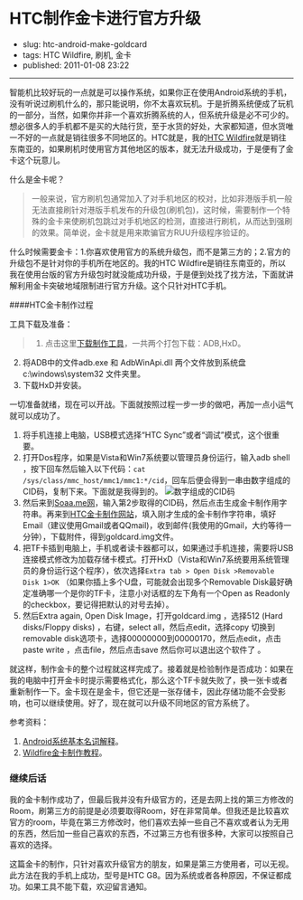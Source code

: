# HTC制作金卡进行官方升级

- slug: htc-android-make-goldcard
- tags: HTC Wildfire, 刷机, 金卡
- published: 2011-01-08 23:22

----------

智能机比较好玩的一点就是可以操作系统，如果你正在使用Android系统的手机，没有听说过刷机什么的，那只能说明，你不太喜欢玩机。于是折腾系统便成了玩机的一部分，当然，如果你并非一个喜欢折腾系统的人，但系统升级是必不可少的。想必很多人的手机都不是买的大陆行货，至于水货的好处，大家都知道，但水货唯一不好的一点就是销往很多不同地区的。HTC就是，我的[HTC Wildfire][1]就是销往东南亚的，如果刷机时使用官方其他地区的版本，就无法升级成功，于是便有了金卡这个玩意儿。

什么是金卡呢？

>一般来说，官方刷机包通常加入了对手机地区的校对，比如非港版手机一般无法直接刷针对港版手机发布的升级包(刷机包)，这时候，需要制作一个特殊的金卡来使刷机包跳过对手机地区的检测，直接进行刷机，从而达到强刷的效果。简单说，金卡就是用来欺骗官方RUU升级程序验证的。

什么时候需要金卡：1.你喜欢使用官方的系统升级包，而不是第三方的；2.官方的升级包不是针对你的手机所在地区的。我的HTC Wildfire是销往东南亚的，所以我在使用台版的官方升级包时就没能成功升级，于是便到处找了找方法，下面就讲解利用金卡突破地域限制进行官方升级。这个只针对HTC手机。

####HTC金卡制作过程

工具下载及准备：
>1. 点击这里[下载制作工具][2]，一共两个打包下载：ADB,HxD。  
2. 将ADB中的文件adb.exe 和 AdbWinApi.dll 两个文件放到系统盘c:\windows\system32 文件夹里。
3. 下载HxD并安装。


一切准备就绪，现在可以开战。下面就按照过程一步一步的做吧，再加一点小运气就可以成功了。

1. 将手机连接上电脑，USB模式选择“HTC Sync”或者“调试”模式，这个很重要。
2. 打开Dos程序，如果是Vista和Win7系统要以管理员身份运行，输入adb shell ，按下回车然后输入以下代码：`cat /sys/class/mmc_host/mmc1/mmc1:*/cid`，回车后便会得到一串由数字组成的CID码，复制下来。下面就是我得到的。
![数字组成的CID码](//dn-serho.qbox.me/blog/2011010801.jpg "数字组成的CID码")
3. 然后来到[Soaa.me网][3]，输入第2步取得的CID码，然后点击生成金卡制作用字符串。再来到[HTC金卡制作网站][4]，填入刚才生成的金卡制作字符串，填好Email（建议使用Gmail或者QQmail)，收到邮件(我使用的Gmail，大约等待一分钟），下载附件，得到goldcard.img文件。
4. 把TF卡插到电脑上，手机或者读卡器都可以，如果通过手机连接，需要将USB连接模式修改为加载存储卡模式。打开HxD（Vista和Win7系统要用系统管理员的身份运行这个程序），依次选择`Extra tab > Open Disk >Removable Disk 1>OK`  （如果你插上多个U盘，可能就会出现多个Removable Disk最好确定准确哪一个是你的TF卡，注意小对话框的左下角有一个Open as Readonly的checkbox，要记得把默认的对号去掉）。
5. 然后Extra again, Open Disk Image，打开goldcard.img ，选择512 (Hard disks/Floppy disks) ，右键，select all，然后点edit，选择copy 切换到removable disk选项卡，选择00000000到00000170，然后点edit，点击paste write ，点击file，然后点击save 然后你可以退出这个软件了 。

就这样，制作金卡的整个过程就这样完成了。接着就是检验制作是否成功：如果在我的电脑中打开金卡时提示需要格式化，那么这个TF卡就失败了，换一张卡或者重新制作一下。金卡现在是金卡，但它还是一张存储卡，因此存储功能不会受影响，也可以继续使用。好了，现在就可以升级不同地区的官方系统了。

参考资料：

1. [Android系统基本名词解释][5]。
2. [Wildfire金卡制作教程][6]。

### 继续后话

我的金卡制作成功了，但最后我并没有升级官方的，还是去网上找的第三方修改的Room，刷第三方的前提是必须要取得Room，好在非常简单。但我还是比较喜欢官方的room，毕竟在第三方修改时，他们喜欢去掉一些自己不喜欢或者认为无用的东西，然后加一些自己喜欢的东西，不过第三方也有很多种，大家可以按照自己喜欢的选择。

这篇金卡的制作，只针对喜欢升级官方的朋友，如果是第三方使用者，可以无视。此方法在我的手机上成功，型号是HTC G8。因为系统或者各种原因，不保证都成功。如果工具不能下载，欢迎留言通知。

[1]: /htc-wildfire-g8
[2]: http://u.115.com/file/f35a59d016
[3]: http://hexrev.soaa.me/
[4]: http://psas.revskills.de/?q=goldcard
[5]: http://hiapk.com/viewthread.php?tid=809926
[6]: http://www.hiapk.com/thread-427338-1-3.html